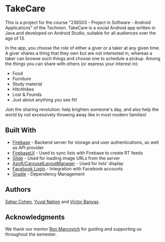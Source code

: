 # TakeCare

This is a project for the course "236503 - Project in Software - Android Applications" of the Technion.
TakeCare is a social Android app written in Java and developed on Android Studio, suitable for all audiences over the age of 13.

In the app, you choose the role of either a giver or a taker at any given time.
A giver shares a thing that they own but are not interested in, whereas a taker can browse such things and choose one to schedule a pickup.
Among the things you can share with others (or express your interest in):
* Food
* Furniture
* Study material
* Hitchhikes
* Lost & Founds
* Just about anything you see fit!

Join the sharing revolution: help brighten someone's day, and also help the world by not excessively throwing away like in most modern families!


## Built With

* [Firebase](https://firebase.google.com) - Backend server for storage and user authentications, as well as API provider
* [FirebaseUI](https://github.com/firebase/FirebaseUI-Android) - Used to sync lists with Firebase to create RT feeds
* [Glide](https://bumptech.github.io/glide/) - Used for loading image URLs from the server
* [Azoft/CarouselLayoutManager](https://github.com/Azoft/CarouselLayoutManager) - Used for lists' display
* [Facebook Login](https://developers.facebook.com/docs/facebook-login/android) - Integration with Facebook accounts
* [Gradle](https://gradle.org/) - Dependency Management

## Authors

[Sahar Cohen](https://github.com/Saharco), [Yuval Nahon](https://github.com/YuvalNahon2) and [Victor Banyas](https://github.com/victorbanyas).

## Acknowledgments 

We thank our mentor [Ron Marcovich](https://github.com/ron4548) for guiding and supporting us throughout the semester.

